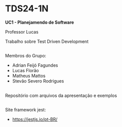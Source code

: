 # TDS24-1N
 **UC1 - Planejamendo de Software** 

Professor Lucas

 Trabalho sobre Test Driven Development 

##
Membros do Grupo:
 - Adrian Feijó Fagundes
 - Lucas Florão
 - Matheus Mattos
 - Stevão Severo Rodrigues
##
Repositório com arquivos da apresentação e exemplos
##
Site framework jest: 
 -  https://jestjs.io/pt-BR/